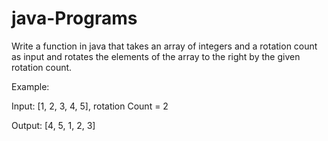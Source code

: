 # java-Programs

Write a function in java that takes an array of integers and a rotation count as input and rotates the elements of the array to the right by the given rotation count.

Example:

Input: [1, 2, 3, 4, 5], rotation Count = 2

Output: [4, 5, 1, 2, 3]

